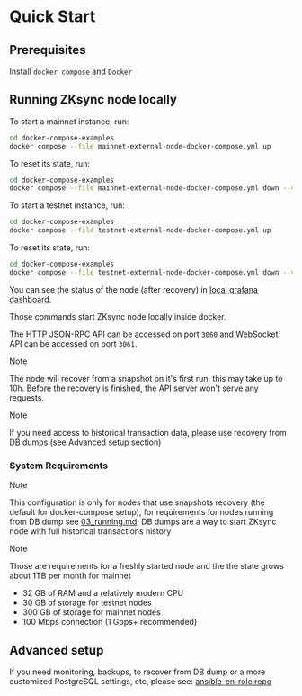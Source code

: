 # Quick Start

## Prerequisites

Install `docker compose` and `Docker`

## Running ZKsync node locally

To start a mainnet instance, run:

```sh
cd docker-compose-examples
docker compose --file mainnet-external-node-docker-compose.yml up
```

To reset its state, run:

```sh
cd docker-compose-examples
docker compose --file mainnet-external-node-docker-compose.yml down --volumes
```

To start a testnet instance, run:

```sh
cd docker-compose-examples
docker compose --file testnet-external-node-docker-compose.yml up
```

To reset its state, run:

```sh
cd docker-compose-examples
docker compose --file testnet-external-node-docker-compose.yml down --volumes
```

You can see the status of the node (after recovery) in
[local grafana dashboard](http://localhost:3000/d/0/external-node).

Those commands start ZKsync node locally inside docker.

The HTTP JSON-RPC API can be accessed on port `3060` and WebSocket API can be accessed on port `3061`.

> [!NOTE]
>
> The node will recover from a snapshot on it's first run, this may take up to 10h. Before the recovery is finished, the
> API server won't serve any requests.

> [!NOTE]
>
> If you need access to historical transaction data, please use recovery from DB dumps (see Advanced setup section)

### System Requirements

> [!NOTE]
>
> This configuration is only for nodes that use snapshots recovery (the default for docker-compose setup), for
> requirements for nodes running from DB dump see
> [03_running.md](https://github.com/matter-labs/zksync-era/blob/main/docs/guides/external-node/03_running.md). DB dumps
> are a way to start ZKsync node with full historical transactions history

> [!NOTE]
>
> Those are requirements for a freshly started node and the the state grows about 1TB per month for mainnet

- 32 GB of RAM and a relatively modern CPU
- 30 GB of storage for testnet nodes
- 300 GB of storage for mainnet nodes
- 100 Mbps connection (1 Gbps+ recommended)

## Advanced setup

If you need monitoring, backups, to recover from DB dump or a more customized PostgreSQL settings, etc, please see:
[ansible-en-role repo](https://github.com/matter-labs/ansible-en-role)
